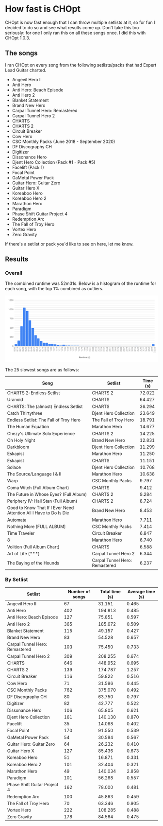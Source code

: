 # How fast is CHOpt

CHOpt is now fast enough that I can throw multiple setlists at it, so for fun I
decided to do so and see what results come up. Don't take this too seriously:
for one I only ran this on all these songs once. I did this with CHOpt 1.0.3.

## The songs

I ran CHOpt on every song from the following setlists/packs that had Expert
Lead Guitar charted.

* Angevil Hero II
* Anti Hero
* Anti Hero: Beach Episode
* Anti Hero 2
* Blanket Statement
* Brand New Hero
* Carpal Tunnel Hero: Remastered
* Carpal Tunnel Hero 2
* CHARTS
* CHARTS 2
* Circuit Breaker
* Cow Hero
* CSC Monthly Packs (June 2018 - September 2020)
* DF Discography CH
* Digitizer
* Dissonance Hero
* Djent Hero Collection (Pack #1 - Pack #5)
* Facelift (Pack 1)
* Focal Point
* GaMetal Power Pack
* Guitar Hero: Guitar Zero
* Guitar Hero X
* Koreaboo Hero
* Koreaboo Hero 2
* Marathon Hero
* Paradigm
* Phase Shift Guitar Project 4
* Redemption Arc
* The Fall of Troy Hero
* Vortex Hero
* Zero Gravity

If there's a setlist or pack you'd like to see on here, let me know.

## Results

### Overall

The combined runtime was 52m31s. Below is a histogram of the runtime for each
song, with the top 1% combined as outliers.

![Runtime histogram](runtime-histogram.svg)

The 25 slowest songs are as follows:

| Song                                                               | Setlist                        | Time (s) |
| ------------------------------------------------------------------ | ------------------------------ | -------- |
| CHARTS 2: Endless Setlist                                          | CHARTS 2                       | 72.022   |
| Uranoid                                                            | CHARTS                         | 64.427   |
| CHARTS: The (almost) Endless Setlist                               | CHARTS                         | 36.294   |
| Catch Thirtythree                                                  | Djent Hero Collection          | 23.649   |
| Endless Setlist: The Fall of Troy Hero                             | The Fall of Troy Hero          | 18.791   |
| The Human Equation                                                 | Marathon Hero                  | 14.677   |
| Chezy's Ultimate Solo Experience                                   | CHARTS 2                       | 14.225   |
| Oh Holy Night                                                      | Brand New Hero                 | 12.831   |
| Darkbloom                                                          | Djent Hero Collection          | 11.299   |
| Eskapist                                                           | Marathon Hero                  | 11.250   |
| Eskapist                                                           | CHARTS                         | 11.151   |
| Solace                                                             | Djent Hero Collection          | 10.768   |
| The Source/Language I & II                                         | Marathon Hero                  | 10.638   |
| Warp                                                               | CSC Monthly Packs              | 9.797    |
| Coma Witch (Full Album Chart)                                      | CHARTS                         | 9.412    |
| The Future in Whose Eyes? (Full Album)                             | CHARTS 2                       | 9.284    |
| Periphery IV: Hail Stan (Full Album)                               | CHARTS 2                       | 8.724    |
| Good to Know That If I Ever Need Attention All I Have to Do Is Die | Brand New Hero                 | 8.453    |
| Automata                                                           | Marathon Hero                  | 7.711    |
| Nothing More [FULL ALBUM]                                          | CSC Monthly Packs              | 7.414    |
| Time Traveler                                                      | Circuit Breaker                | 6.847    |
| 8                                                                  | Marathon Hero                  | 6.740    |
| Volition (Full Album Chart)                                        | CHARTS                         | 6.588    |
| Art of Life (***)                                                  | Carpal Tunnel Hero 2           | 6.344    |
| The Baying of the Hounds                                           | Carpal Tunnel Hero: Remastered | 6.237    |

### By Setlist

| Setlist                        | Number of songs | Total time (s) | Average time (s) |
| ------------------------------ | --------------- | -------------- | ---------------- |
| Angevil Hero II                | 67              | 31.151         | 0.465            |
| Anti Hero                      | 402             | 194.813        | 0.485            |
| Anti Hero: Beach Episode       | 127             | 75.851         | 0.597            |
| Anti Hero 2                    | 365             | 185.672        | 0.509            |
| Blanket Statement              | 115             | 49.157         | 0.427            |
| Brand New Hero                 | 83              | 54.528         | 0.657            |
| Carpal Tunnel Hero: Remastered | 103             | 75.450         | 0.733            |
| Carpal Tunnel Hero 2           | 309             | 208.255        | 0.674            |
| CHARTS                         | 646             | 448.952        | 0.695            |
| CHARTS 2                       | 139             | 174.787        | 1.257            |         
| Circuit Breaker                | 116             | 59.822         | 0.516            |
| Cow Hero                       | 71              | 31.596         | 0.445            |
| CSC Monthly Packs              | 762             | 375.070        | 0.492            |
| DF Discography CH              | 80              | 63.750         | 0.797            |
| Digitizer                      | 82              | 42.777         | 0.522            |
| Dissonance Hero                | 106             | 65.805         | 0.621            |
| Djent Hero Collection          | 161             | 140.130        | 0.870            |
| Facelift                       | 35              | 14.068         | 0.402            |
| Focal Point                    | 170             | 91.550         | 0.539            |
| GaMetal Power Pack             | 54              | 30.594         | 0.567            |
| Guitar Hero: Guitar Zero       | 64              | 26.232         | 0.410            |
| Guitar Hero X                  | 127             | 85.436         | 0.673            |
| Koreaboo Hero                  | 51              | 16.871         | 0.331            |
| Koreaboo Hero 2                | 101             | 32.404         | 0.321            |
| Marathon Hero                  | 49              | 140.034        | 2.858            |
| Paradigm                       | 101             | 56.268         | 0.557            |
| Phase Shift Guitar Project 4   | 162             | 78.000         | 0.481            |
| Redemption Arc                 | 100             | 45.863         | 0.459            |
| The Fall of Troy Hero          | 70              | 63.346         | 0.905            |
| Vortex Hero                    | 222             | 108.285        | 0.488            |
| Zero Gravity                   | 178             | 84.564         | 0.475            |
